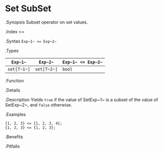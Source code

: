 # Set SubSet

.Synopsis
Subset operator on set values.

.Index
<=

.Syntax
`Exp~1~ <= Exp~2~`

.Types


| `Exp~1~`    |  `Exp~2~`    | `Exp~1~ <= Exp~2~`   |
| --- | --- | --- |
| `set[T~1~]` |  `set[T~2~]` | `bool`                 |


.Function

.Details

.Description
Yields `true` if the value of SetExp~1~ is a subset of the value of SetExp~2~, and `false` otherwise.

.Examples
```rascal-shell
{1, 2, 3} <= {1, 2, 3, 4};
{1, 2, 3} <= {1, 2, 3};
```

.Benefits

.Pitfalls


